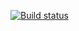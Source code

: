 [![Build status](https://ci.appveyor.com/api/projects/status/ovxeeotgfufb9ylh?svg=true)](https://ci.appveyor.com/project/TrandinaT/patterns1)
